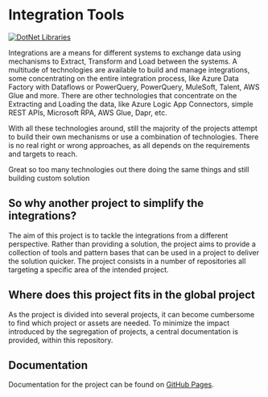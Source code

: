 # Integration Tools

[![DotNet Libraries](https://github.com/kdemanuele/integration-tools-dotnet-libraries/actions/workflows/code_build.yaml/badge.svg?branch=main)](https://github.com/kdemanuele/integration-tools-dotnet-libraries/actions/workflows/code_build.yaml)

Integrations are a means for different systems to exchange data using mechanisms to Extract, Transform and Load between the systems. A multitude of technologies are available to build and manage integrations, some concentrating on the entire integration process, like Azure Data Factory with Dataflows or PowerQuery, PowerQuery, MuleSoft, Talent, AWS Glue and more. There are other technologies that concentrate on the Extracting and Loading the data, like Azure Logic App Connectors, simple REST APIs, Microsoft RPA, AWS Glue, Dapr, etc.

With all these technologies around, still the majority of the projects attempt to build their own mechanisms or use a combination of technologies. There is no real right or wrong approaches, as all depends on the requirements and targets to reach.

Great so too many technologies out there doing the same things and still building custom solution

## So why another project to simplify the integrations?

The aim of this project is to tackle the integrations from a different perspective. Rather than providing a solution, the project aims to provide a collection of tools and pattern bases that can be used in a project to deliver the solution quicker. The project consists in a number of repositories all targeting a specific area of the intended project.

## Where does this project fits in the global project

As the project is divided into several projects, it can become cumbersome to find which project or assets are needed. To minimize the impact introduced by the segregation of projects, a central documentation is provided, within this repository.

## Documentation

Documentation for the project can be found on [GitHub Pages](https://kdemanuele.github.io/integration-tools-documentation/).
